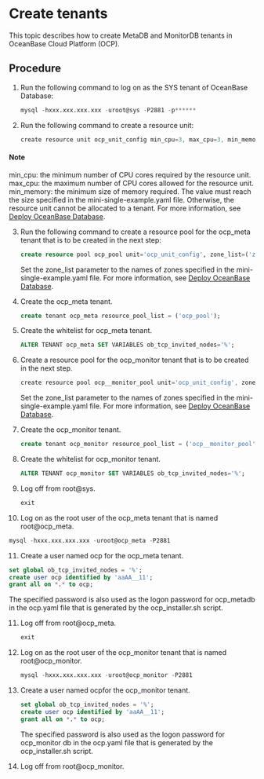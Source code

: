 Create tenants
===================================

This topic describes how to create MetaDB and MonitorDB tenants in OceanBase Cloud Platform (OCP).

Procedure
------------------------------

1. Run the following command to log on as the SYS tenant of OceanBase Database:

   ```sql
   mysql -hxxx.xxx.xxx.xxx -uroot@sys -P2881 -p******
   ```



2. Run the following command to create a resource unit:

   ```javascript
   create resource unit ocp_unit_config min_cpu=3, max_cpu=3, min_memory=5368709120, max_memory=5368709120, max_iops=1000, min_iops=128, max_disk_size=1000000000, max_session_num=100;
   ```


  <main id="notice" type='explain'>
    <h4>Note</h4>
    <p>min_cpu: the minimum number of CPU cores required by the resource unit.
    max_cpu: the maximum number of CPU cores allowed for the resource unit.
    min_memory: the minimum size of memory required. The value must reach the size specified in the mini-single-example.yaml file. Otherwise, the resource unit cannot be allocated to a tenant. For more information, see <a href="../500.prepare-metadb-and-monitordb/200.deploy-the-oceanbase-database.md">Deploy OceanBase Database</a>.</p>
  </main>


3. Run the following command to create a resource pool for the ocp_meta tenant that is to be created in the next step:

   ```sql
   create resource pool ocp_pool unit='ocp_unit_config', zone_list=('zone1'), unit_num=1;
   ```



   Set the zone_list parameter to the names of zones specified in the mini-single-example.yaml file. For more information, see [Deploy OceanBase Database](../500.prepare-metadb-and-monitordb/200.deploy-the-oceanbase-database.md).


4. Create the ocp_meta tenant.

   ```sql
   create tenant ocp_meta resource_pool_list = ('ocp_pool');
   ```



5. Create the whitelist for ocp_meta tenant.

   ```sql
   ALTER TENANT ocp_meta SET VARIABLES ob_tcp_invited_nodes='%';
   ```

6. Create a resource pool for the ocp_monitor tenant that is to be created in the next step.

   ```javascript
   create resource pool ocp__monitor_pool unit='ocp_unit_config', zone_list=('zone1'), unit_num=1;
   ```



   Set the zone_list parameter to the names of zones specified in the mini-single-example.yaml file. For more information, see [Deploy OceanBase Database](../500.prepare-metadb-and-monitordb/200.deploy-the-oceanbase-database.md).


7. Create the ocp_monitor tenant.

   ```sql
   create tenant ocp_monitor resource_pool_list = ('ocp__monitor_pool');
   ```


8. Create the whitelist for ocp_monitor tenant.

   ```sql
   ALTER TENANT ocp_monitor SET VARIABLES ob_tcp_invited_nodes='%';
   ```

9. Log off from root@sys.

   ```sql
   exit
   ```



10. Log on as the root user of the ocp_meta tenant that is named root@ocp_meta.

   ```sql
   mysql -hxxx.xxx.xxx.xxx -uroot@ocp_meta -P2881
   ```



11. Create a user named ocp for the ocp_meta tenant.

   ```sql
   set global ob_tcp_invited_nodes = '%';
   create user ocp identified by 'aaAA__11';
   grant all on *.* to ocp;
   ```



   The specified password is also used as the logon password for ocp_metadb in the ocp.yaml file that is generated by the ocp_installer.sh script.


11. Log off from root@ocp_meta.

    ```sql
    exit
    ```



12. Log on as the root user of the ocp_monitor tenant that is named root@ocp_monitor.

    ```sql
    mysql -hxxx.xxx.xxx.xxx -uroot@ocp_monitor -P2881
    ```



13. Create a user named ocpfor the ocp_monitor tenant.

    ```sql
    set global ob_tcp_invited_nodes = '%';
    create user ocp identified by 'aaAA__11';
    grant all on *.* to ocp;
    ```



    The specified password is also used as the logon password for ocp_monitor db in the ocp.yaml file that is generated by the ocp_installer.sh script.


14. Log off from root@ocp_monitor.
